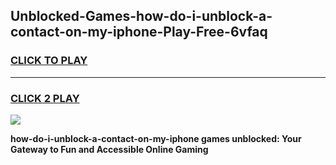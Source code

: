 
## Unblocked-Games-how-do-i-unblock-a-contact-on-my-iphone-Play-Free-6vfaq
<h3>
<a href="https://premium76.site?title=how-do-i-unblock-a-contact-on-my-iphone&ref=23A">CLICK TO PLAY</a></h3>
<hr>

<h3>
<a href="https://premium76.site?title=how-do-i-unblock-a-contact-on-my-iphone&ref=23A">CLICK 2 PLAY</a>
  
</h3>

<a href="https://premium76.site?title=how-do-i-unblock-a-contact-on-my-iphone&ref=23A"><img src="https://clearcache.store/games.png"></a>


**how-do-i-unblock-a-contact-on-my-iphone games unblocked: Your Gateway to Fun and Accessible Online Gaming**
